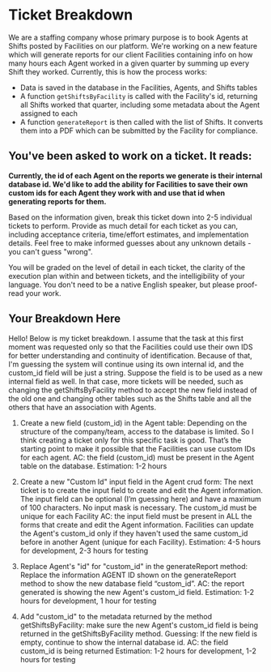 # Ticket Breakdown
We are a staffing company whose primary purpose is to book Agents at Shifts posted by Facilities on our platform. We're working on a new feature which will generate reports for our client Facilities containing info on how many hours each Agent worked in a given quarter by summing up every Shift they worked. Currently, this is how the process works:

- Data is saved in the database in the Facilities, Agents, and Shifts tables
- A function `getShiftsByFacility` is called with the Facility's id, returning all Shifts worked that quarter, including some metadata about the Agent assigned to each
- A function `generateReport` is then called with the list of Shifts. It converts them into a PDF which can be submitted by the Facility for compliance.

## You've been asked to work on a ticket. It reads:

**Currently, the id of each Agent on the reports we generate is their internal database id. We'd like to add the ability for Facilities to save their own custom ids for each Agent they work with and use that id when generating reports for them.**


Based on the information given, break this ticket down into 2-5 individual tickets to perform. Provide as much detail for each ticket as you can, including acceptance criteria, time/effort estimates, and implementation details. Feel free to make informed guesses about any unknown details - you can't guess "wrong".


You will be graded on the level of detail in each ticket, the clarity of the execution plan within and between tickets, and the intelligibility of your language. You don't need to be a native English speaker, but please proof-read your work.

## Your Breakdown Here

Hello! Below is my ticket breakdown. I assume that the task at this first moment was requested only so that the Facilities could use their own IDS for better understanding and continuity of identification. Because of that, I'm guessing the system will continue using its own internal id, and the custom_id field will be just a string. Suppose the field is to be used as a new internal field as well. In that case, more tickets will be needed, such as changing the getShiftsByFacility method to accept the new field instead of the old one and changing other tables such as the Shifts table and all the others that have an association with Agents.

1. Create a new field (custom_id) in the Agent table: Depending on the structure of the company/team, access to the database is limited. So I think creating a ticket only for this specific task is good. That’s the starting point to make it possible that the Facilities can use custom IDs for each agent. 
AC: the field (custom_id) must be present in the Agent table on the database.
Estimation: 1-2 hours


2. Create a new "Custom Id" input field in the Agent crud form: The next ticket is to create the input field to create and edit the Agent information. The input field can be optional (I’m guessing here) and have a maximum of 100 characters. No input mask is necessary. The custom_id must be unique for each Facility
AC: the input field must be present in ALL the forms that create and edit the Agent information. Facilities can update the Agent's custom_id only if they haven't used the same custom_id before in another Agent (unique for each Facility).
Estimation: 4-5 hours for development, 2-3 hours for testing 


3. Replace Agent's "id" for "custom_id" in the generateReport method: Replace the information AGENT ID shown on the generateReport method to show the new database field “custom_id”. 
AC: the report generated is showing the new Agent's custom_id field.
Estimation: 1-2 hours for development, 1 hour for testing


4. Add "custom_id" to the metadata returned by the method getShiftsByFacility: make sure the new Agent's custom_id field is being returned in the getShiftsByFacility method. Guessing: If the new field is empty, continue to show the internal database id.
AC: the field custom_id is being returned
Estimation: 1-2 hours for development, 1-2 hours for testing